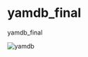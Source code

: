# yamdb_final
yamdb_final


![yamdb](https://github.com/grachevvladislav/yamdb_final/actions/workflows/.github/workflows/yamdb_workflow.yml/badge.svg?branch=main)
